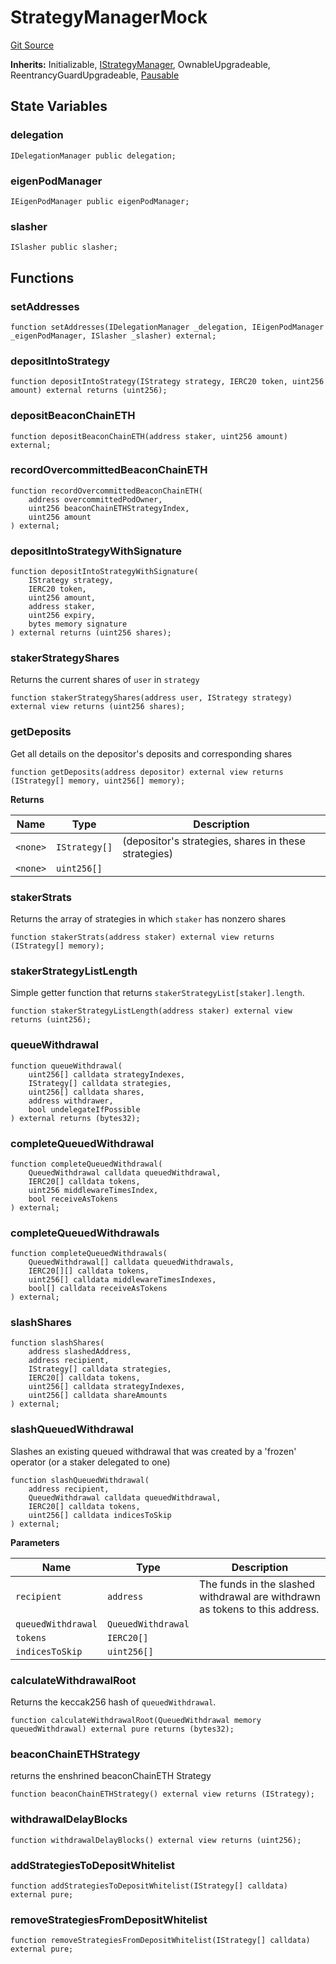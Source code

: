 # StrategyManagerMock
[Git Source](https://github.com/bowenli86/eigenlayer-contracts/blob/0800603ae0e71de6487dd628cace5380fa364f74/src/test/mocks/StrategyManagerMock.sol)

**Inherits:**
Initializable, [IStrategyManager](/src/contracts/interfaces/IStrategyManager.sol/interface.IStrategyManager.md), OwnableUpgradeable, ReentrancyGuardUpgradeable, [Pausable](/src/contracts/permissions/Pausable.sol/contract.Pausable.md)


## State Variables
### delegation

```solidity
IDelegationManager public delegation;
```


### eigenPodManager

```solidity
IEigenPodManager public eigenPodManager;
```


### slasher

```solidity
ISlasher public slasher;
```


## Functions
### setAddresses


```solidity
function setAddresses(IDelegationManager _delegation, IEigenPodManager _eigenPodManager, ISlasher _slasher) external;
```

### depositIntoStrategy


```solidity
function depositIntoStrategy(IStrategy strategy, IERC20 token, uint256 amount) external returns (uint256);
```

### depositBeaconChainETH


```solidity
function depositBeaconChainETH(address staker, uint256 amount) external;
```

### recordOvercommittedBeaconChainETH


```solidity
function recordOvercommittedBeaconChainETH(
    address overcommittedPodOwner,
    uint256 beaconChainETHStrategyIndex,
    uint256 amount
) external;
```

### depositIntoStrategyWithSignature


```solidity
function depositIntoStrategyWithSignature(
    IStrategy strategy,
    IERC20 token,
    uint256 amount,
    address staker,
    uint256 expiry,
    bytes memory signature
) external returns (uint256 shares);
```

### stakerStrategyShares

Returns the current shares of `user` in `strategy`


```solidity
function stakerStrategyShares(address user, IStrategy strategy) external view returns (uint256 shares);
```

### getDeposits

Get all details on the depositor's deposits and corresponding shares


```solidity
function getDeposits(address depositor) external view returns (IStrategy[] memory, uint256[] memory);
```
**Returns**

|Name|Type|Description|
|----|----|-----------|
|`<none>`|`IStrategy[]`|(depositor's strategies, shares in these strategies)|
|`<none>`|`uint256[]`||


### stakerStrats

Returns the array of strategies in which `staker` has nonzero shares


```solidity
function stakerStrats(address staker) external view returns (IStrategy[] memory);
```

### stakerStrategyListLength

Simple getter function that returns `stakerStrategyList[staker].length`.


```solidity
function stakerStrategyListLength(address staker) external view returns (uint256);
```

### queueWithdrawal


```solidity
function queueWithdrawal(
    uint256[] calldata strategyIndexes,
    IStrategy[] calldata strategies,
    uint256[] calldata shares,
    address withdrawer,
    bool undelegateIfPossible
) external returns (bytes32);
```

### completeQueuedWithdrawal


```solidity
function completeQueuedWithdrawal(
    QueuedWithdrawal calldata queuedWithdrawal,
    IERC20[] calldata tokens,
    uint256 middlewareTimesIndex,
    bool receiveAsTokens
) external;
```

### completeQueuedWithdrawals


```solidity
function completeQueuedWithdrawals(
    QueuedWithdrawal[] calldata queuedWithdrawals,
    IERC20[][] calldata tokens,
    uint256[] calldata middlewareTimesIndexes,
    bool[] calldata receiveAsTokens
) external;
```

### slashShares


```solidity
function slashShares(
    address slashedAddress,
    address recipient,
    IStrategy[] calldata strategies,
    IERC20[] calldata tokens,
    uint256[] calldata strategyIndexes,
    uint256[] calldata shareAmounts
) external;
```

### slashQueuedWithdrawal

Slashes an existing queued withdrawal that was created by a 'frozen' operator (or a staker delegated to one)


```solidity
function slashQueuedWithdrawal(
    address recipient,
    QueuedWithdrawal calldata queuedWithdrawal,
    IERC20[] calldata tokens,
    uint256[] calldata indicesToSkip
) external;
```
**Parameters**

|Name|Type|Description|
|----|----|-----------|
|`recipient`|`address`|The funds in the slashed withdrawal are withdrawn as tokens to this address.|
|`queuedWithdrawal`|`QueuedWithdrawal`||
|`tokens`|`IERC20[]`||
|`indicesToSkip`|`uint256[]`||


### calculateWithdrawalRoot

Returns the keccak256 hash of `queuedWithdrawal`.


```solidity
function calculateWithdrawalRoot(QueuedWithdrawal memory queuedWithdrawal) external pure returns (bytes32);
```

### beaconChainETHStrategy

returns the enshrined beaconChainETH Strategy


```solidity
function beaconChainETHStrategy() external view returns (IStrategy);
```

### withdrawalDelayBlocks


```solidity
function withdrawalDelayBlocks() external view returns (uint256);
```

### addStrategiesToDepositWhitelist


```solidity
function addStrategiesToDepositWhitelist(IStrategy[] calldata) external pure;
```

### removeStrategiesFromDepositWhitelist


```solidity
function removeStrategiesFromDepositWhitelist(IStrategy[] calldata) external pure;
```

